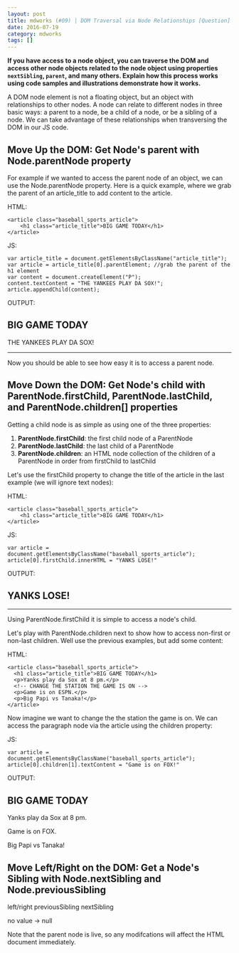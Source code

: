 ```yaml
---
layout: post
title: mdworks (#09) | DOM Traversal via Node Relationships [Question]
date: 2016-07-19
category: mdworks
tags: []
---
```


**If you have access to a node object, you can traverse the DOM and access other node objects related to the node object using properties `nextSibling`, `parent`, and many others. Explain how this process works using code samples and illustrations demonstrate how it works.**


A DOM node element is not a floating object, but an object with relationships to other nodes. A node can relate to different nodes in three basic ways: a parent to a node, be a child of a node, or be a sibling of a node. We can take advantage of these relationships when transversing the DOM in our JS code. 

## Move Up the DOM: Get Node's parent with Node.parentNode property 

For example if we wanted to access the parent node of an object, we can use the Node.parentNode property. Here is a quick example, where we grab the parent of an article_title to add content to the article. 

HTML:

```
<article class="baseball_sports_article">
    <h1 class="article_title">BIG GAME TODAY</h1>
</article>
```

JS: 

```
var article_title = document.getElementsByClassName("article_title");
var article = article_title[0].parentElement; //grab the parent of the h1 element
var content = document.createElement("P");
content.textContent = "THE YANKEES PLAY DA SOX!";
article.appendChild(content);
```

OUTPUT:

<article class="baseball_sports_article">
    <h1 class="article_title">BIG GAME TODAY</h1>
  <p> THE YANKEES PLAY DA SOX! </p>
</article>

<hr>

Now you should be able to see how easy it is to access a parent node. 

## Move Down the DOM: Get Node's child with ParentNode.firstChild, ParentNode.lastChild, and ParentNode.children[] properties

Getting a child node is as simple as using one of the three properties: 

1. **ParentNode.firstChild**: the first child node of a ParentNode
2. **ParentNode.lastChild**: the last child of a ParentNode
3. **ParentNode.children**: an HTML node collection of the children of a ParentNode in order from firstChild to lastChild


Let's use the firstChild property to change the title of the article in the last example (we will ignore text nodes): 

HTML:

```
<article class="baseball_sports_article">
    <h1 class="article_title">BIG GAME TODAY</h1>
</article>
```

JS: 

```
var article = document.getElementsByClassName("baseball_sports_article");
article[0].firstChild.innerHTML = "YANKS LOSE!"
```

OUTPUT:

<article class="baseball_sports_article"><h1 class="article_title">YANKS LOSE!</h1>
</article>

<hr>

Using ParentNode.firstChild it is simple to access a node's child. 

Let's play with ParentNode.children next to show how to access non-first or non-last children. Well use the previous examples, but add some content:

HTML: 

```
<article class="baseball_sports_article">
  <h1 class="article_title">BIG GAME TODAY</h1>
  <p>Yanks play da Sox at 8 pm.</p>
  <!-- CHANGE THE STATION THE GAME IS ON -->
  <p>Game is on ESPN.</p> 
  <p>Big Papi vs Tanaka!</p>
</article>

```

Now imagine we want to change the the station the game is on. We can access the paragraph node via the article using the children property:

JS: 

```
var article = document.getElementsByClassName("baseball_sports_article");
article[0].children[1].textContent = "Game is on FOX!"
```

OUTPUT:

<article class="baseball_sports_article">
  <h1 class="article_title">BIG GAME TODAY</h1>
  <p>Yanks play da Sox at 8 pm.</p>
  <!-- CHANGE THE STATION THE GAME IS ON -->
  <p>Game is on FOX.</p> 
  <p>Big Papi vs Tanaka!</p>
</article>


## Move Left/Right on the DOM: Get a Node's Sibling with Node.nextSibling and Node.previousSibling


left/right
previousSibling
nextSibling

no value -> null

Note that the parent node is live, so any modifcations will affect the HTML document immediately. 